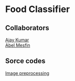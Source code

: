 # Food Classifier
## Collaborators 
[Ajay Kumar](https://github.com/ajaykumar4127) <br>
[Abel Mesfin](https://github.com/Abel0217)

## Sorce codes

[Image preprocessing](https://www.section.io/engineering-education/image-preprocessing-in-python/)

